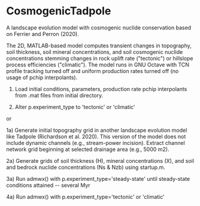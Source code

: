 # CosmogenicTadpole
A landscape evolution model with cosmogenic nuclide conservation based on Ferrier and Perron (2020).

The 2D, MATLAB-based model computes transient changes in topography, soil thickness, soil mineral concentrations, and soil cosmogenic nuclide concentrations stemming
changes in rock uplift rate ("tectonic") or hillslope process efficiencies ("climatic"). The model runs in GNU Octave with TCN profile tracking turned off and uniform production rates turned off (no usage of pchip interpolants). 

1) Load initial conditions, parameters, production rate pchip interpolants from .mat files from initial directory.

2) Alter p.experiment_type to 'tectonic' or 'climatic'

or

1a) Generate initial topography grid in another landscape evolution model like Tadpole (Richardson et al. 2020). This version of the model does not include dynamic
channels (e.g., stream-power incision). Extract channel network grid beginning at selected drainage area (e.g., 5000 m2).

2a) Generate grids of soil thickness (H), mineral concentrations (X), and soil and bedrock nuclide concentrations (Ns & Nzb) using startup.m. 

3a) Run admwx() with p.experiment_type='steady-state' until steady-state conditions attained -- several Myr

4a) Run admwx() with p.experiment_type='tectonic' or 'climatic'
